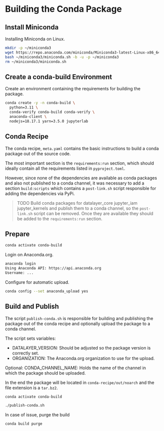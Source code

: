 # Building the Conda Package

## Install Miniconda

Installing Miniconda on Linux.

```bash
mkdir -p ~/miniconda3
wget https://repo.anaconda.com/miniconda/Miniconda3-latest-Linux-x86_64.sh -O ~/miniconda3/miniconda.sh
bash ~/miniconda3/miniconda.sh -b -u -p ~/miniconda3
rm ~/miniconda3/miniconda.sh
```

## Create a conda-build Environment

Create an environment containing the requirements for building the package.

```bash
conda create -y -n conda-build \
  python=3.11 \
  conda-verify conda-build conda-verify \
  anaconda-client \
  nodejs=18.17.1 yarn=3.5.0 jupyterlab
```

## Conda Recipe

The conda recipe, `meta.yaml` contains the basic instructions to build a conda package out of the source code.

The most important section is the `requirements:run` section, which should ideally contain all the requirements listed in `pyproject.toml`. 

However, since none of the dependencies are available as conda packages and also not published to a conda channel, it was necessary to add a section `build:scripts` which contains a `post-link.sh` script responsible for adding the dependencies via PyPi.

> TODO Build conda packages for datalayer_core jupyter_iam jupyter_kernels and publish them to a conda channel, so the `post-link.sh` script can be removed. Once they are available they should be added to the `requirements:run` section.

## Prepare

```bash
conda activate conda-build
```

Login on Anaconda.org.

```bash
anaconda login
Using Anaconda API: https://api.anaconda.org
Username: ...
```

Configure for automatic upload.

```bash
conda config --set anaconda_upload yes
```

## Build and Publish

The script `publish-conda.sh` is responsible for building and publishing the package out of the conda recipe and optionally upload the package to a conda channel.

The script sets variables:

- DATALAYER_VERSION: Should be adjusted so the package version is correctly set.
- ORGANIZATION: The Anaconda.org organization to use for the upload.

Optional: CONDA_CHANNEL_NAME: Holds the name of the channel in which the package should be uploaded.

In the end the package will be located in `conda-recipe/out/noarch` and the file extension is a `tar.bz2`.

```bash
conda activate conda-build
```

```bash
./publish-conda.sh
```

In case of issue, purge the build

```bash
conda build purge
```
